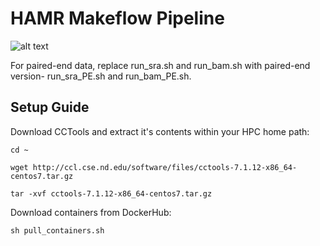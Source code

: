 # HAMR Makeflow Pipeline

![alt text](https://github.com/ritututeja/hamr_pipeline/blob/main/imgs/hamr-pipeline.jpg)

For paired-end data, replace run_sra.sh and run_bam.sh with paired-end version- run_sra_PE.sh and run_bam_PE.sh.

## Setup Guide

Download CCTools and extract it's contents within your HPC home path:

```
cd ~

wget http://ccl.cse.nd.edu/software/files/cctools-7.1.12-x86_64-centos7.tar.gz

tar -xvf cctools-7.1.12-x86_64-centos7.tar.gz
```

Download containers from DockerHub:

```
sh pull_containers.sh
```
